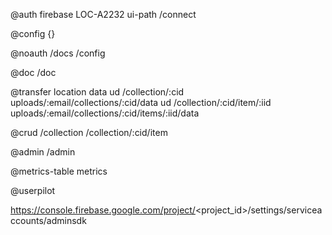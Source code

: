 @auth
firebase LOC-A2232
ui-path /connect

@config
{}

@noauth
/docs
/config

@doc
/doc

@transfer
location data
ud /collection/:cid uploads/:email/collections/:cid/data
ud /collection/:cid/item/:iid uploads/:email/collections/:cid/items/:iid/data

@crud
/collection
/collection/:cid/item

@admin
/admin


@metrics-table
metrics

@userpilot

https://console.firebase.google.com/project/<project_id>/settings/serviceaccounts/adminsdk

